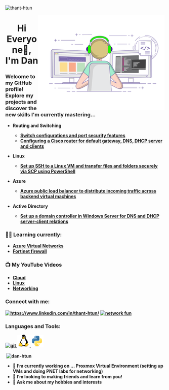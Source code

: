 <p align="left"> <img src="https://komarev.com/ghpvc/?username=thant-htun&label=Profile%20views&color=0e75b6&style=flat" alt="thant-htun" /> </p>
<img align="right" alt="Coding" width="400" src="https://raw.githubusercontent.com/devSouvik/devSouvik/master/gif3.gif">

<h1 align="center">Hi Everyone👋, I'm Dan </h1>
<h3 align="left"> Welcome to my GitHub profile! Explore my projects and discover the new skills I'm currently mastering... </h3>
   
- <b>Routing and Switching<b>
  - [Switch configurations and port security features](https://github.com/thant-htun/Initial-Configuration-of-a-Cisco-Switch-and-Port-Security-Features)
  - [Configuring a Cisco router for default gateway, DNS, DHCP server and clients](https://github.com/thant-htun/Configure-A-Router-for-DHCP-and-DNS-in-Cisco-IOS)
    
- <b>Linux<b>
  - [Set up SSH to a Linux VM and transfer files and folders securely via SCP using PowerShell](https://github.com/thant-htun/Linux)

- <b>Azure<b>
  - [Azure public load balancer to distribute incoming traffic across backend virtual machines](https://github.com/dan-htun/Azure-Load-Balancer)

- <b>Active Directory<b> 
  - [Set up a domain controller in Windows Server for DNS and DHCP server-client relations](https://github.com/thant-htun/Active-Directory-Users-DHCP)

<h3>👨‍💻 Learning currently:</h3>

  - [Azure Virtual Networks](https://github.com/....)
  - [Fortinet firewall](https://github.com/....)
    
<h3>📺 My YouTube Videos</h3>

- [Cloud](https://www.youtube.com/watch?v=N-QBBm2R1zg)
- [Linux](https://www.youtube.com/watch?v=Ft_jkJ9VjhI&t=13s)
- [Networking](https://www.youtube.com/watch?v=sz0v9qVUc4s)

<h3 align="left">Connect with me:</h3>
<p align="left">
<a href="https://linkedin.com/in/thant-htun/" target="blank"><img align="center" src="https://raw.githubusercontent.com/rahuldkjain/github-profile-readme-generator/master/src/images/icons/Social/linked-in-alt.svg" alt="https://www.linkedin.com/in/thant-htun/" height="30" width="40" /></a>
 <a href="https://www.youtube.com/channel/UCgylnM-5YuliUs6nvLKv2gw/videos" target="blank"><img align="center" src="https://raw.githubusercontent.com/rahuldkjain/github-profile-readme-generator/master/src/images/icons/Social/youtube.svg" alt="network fun" height="30" width="40" /></a>

<h3 align="left">Languages and Tools:</h3>
<p align="left"> <a href="https://git-scm.com/" target="_blank" rel="noreferrer"> <img src="https://www.vectorlogo.zone/logos/git-scm/git-scm-icon.svg" alt="git" width="40" height="40"/> </a> <a href="https://www.linux.org/" target="_blank" rel="noreferrer"> <img src="https://raw.githubusercontent.com/devicons/devicon/master/icons/linux/linux-original.svg" alt="linux" width="40" height="40"/> </a> <a href="https://www.python.org" target="_blank" rel="noreferrer"> <img src="https://raw.githubusercontent.com/devicons/devicon/master/icons/python/python-original.svg" alt="python" width="40" height="40"/> </a> </p>


<p>&nbsp;<img align="center" src="https://github-readme-stats.vercel.app/api?username=dan-htun&show_icons=true&locale=en" alt="dan-htun" /></p>

- 🔭 I’m currently working on ... Proxmox Virtual Environment (setting up VMs and doing PNET labs for networking) 
- 👯 I’m looking to making friends and learn from you!
- 💬 Ask me about my hobbies and interests 

